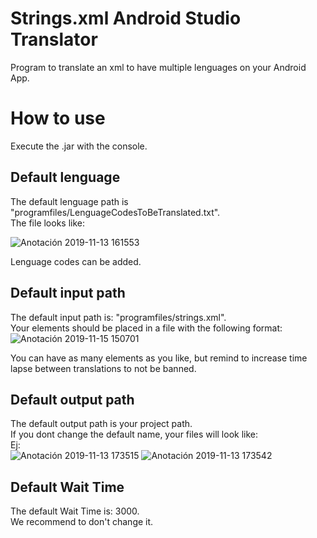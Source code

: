 # Strings.xml Android Studio Translator
 Program to translate an xml to have multiple lenguages on your Android App.
 
# How to use

Execute the .jar with the console.

## Default lenguage
The default lenguage path is "programfiles/LenguageCodesToBeTranslated.txt".  
The file looks like:  

![Anotación 2019-11-13 161553](https://user-images.githubusercontent.com/57636815/68776798-f2cdec80-0630-11ea-9864-c4cbe6ab74a2.png)

Lenguage codes can be added.

## Default input path
The default input path is: "programfiles/strings.xml".  
Your elements should be placed in a file with the following format:  
![Anotación 2019-11-15 150701](https://user-images.githubusercontent.com/57636815/68949170-bed20300-07b9-11ea-8e82-244231515861.png)


You can have as many elements as you like, but remind to increase time lapse between translations to not be banned.


## Default output path
The default output path is your project path.  
If you dont change the default name, your files will look like:  
Ej:  
![Anotación 2019-11-13 173515](https://user-images.githubusercontent.com/57636815/68783945-0fbbed00-063c-11ea-8746-6d5115b34685.png)
![Anotación 2019-11-13 173542](https://user-images.githubusercontent.com/57636815/68783932-0d599300-063c-11ea-8d02-82e3ab1f8fb2.png)


## Default Wait  Time
The default Wait  Time is: 3000.  
We recommend to don't change it.
